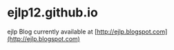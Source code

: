 ejlp12.github.io
================

ejlp Blog currently available at [http://ejlp.blogspot.com](http://ejlp.blogspot.com)
